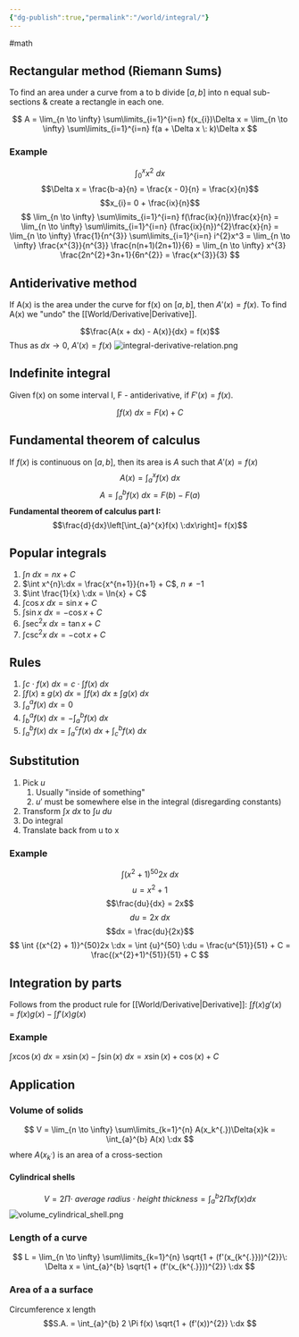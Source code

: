 ```yaml
---
{"dg-publish":true,"permalink":"/world/integral/"}
---
```


#math  
## Rectangular method (Riemann Sums)
To find an area under a curve from a to b divide $[a,b]$ into n equal sub-sections & create a rectangle in each one.

$$
A = \lim_{n \to \infty} \sum\limits_{i=1}^{i=n} f(x_{i})\Delta x =
\lim_{n \to \infty} \sum\limits_{i=1}^{i=n} f(a + \Delta x \: k)\Delta x
$$

### Example
$$\int_{0}^{x} x^{2} \:dx$$
$$\Delta x = \frac{b-a}{n} = \frac{x - 0}{n} = \frac{x}{n}$$
$$x_{i}= 0 + \frac{ix}{n}$$
$$
\lim_{n \to \infty} \sum\limits_{i=1}^{i=n} f(\frac{ix}{n})\frac{x}{n} = 
\lim_{n \to \infty} \sum\limits_{i=1}^{i=n} (\frac{ix}{n})^{2}\frac{x}{n} =
\lim_{n \to \infty} \frac{1}{n^{3}} \sum\limits_{i=1}^{i=n} i^{2}x^3 =
\lim_{n \to \infty} \frac{x^{3}}{n^{3}} \frac{n(n+1)(2n+1)}{6} =
\lim_{n \to \infty} x^{3} \frac{2n^{2}+3n+1}{6n^{2}} = \frac{x^{3}}{3}
$$

## Antiderivative method
If A(x) is the area under the curve for f(x) on $[a,b]$, then $A'(x) = f(x)$. To find A(x) we "undo" the [[World/Derivative\|Derivative]].

$$\frac{A(x + dx) - A(x)}{dx} = f(x)$$
Thus as $dx \to 0$, $A'(x) = f(x)$
![integral-derivative-relation.png](/img/user/Files/integral-derivative-relation.png)

## Indefinite integral
Given f(x) on some interval I, F - antiderivative, if $F'(x) = f(x)$.

$$\int f(x)\:dx = F(x) + C$$
## Fundamental theorem of calculus
If $f(x)$ is continuous on $[a,b]$, then its area is $A$ such that $A'(x) = f(x)$
$$A(x) = \int_{a}^{x}f(x)\:dx$$
$$A = \int_{a}^{b}f(x)\:dx = F(b) - F(a)$$
**Fundamental theorem of calculus part I:**
$$\frac{d}{dx}\left[\int_{a}^{x}f(x) \:dx\right]= f(x)$$

## Popular integrals

1. $\int n \:dx = nx + C$
2. $\int x^{n}\:dx = \frac{x^{n+1}}{n+1} + C$, $n \neq -1$
3. $\int \frac{1}{x} \:dx = \ln{x} + C$
4. $\int \cos{x} \:dx = \sin{x} + C$
5. $\int \sin{x} \:dx = -\cos{x} + C$
6. $\int \sec^{2}{x} \:dx= \tan{x} + C$
7. $\int \csc^{2}{x} \:dx= -\cot{x} + C$

## Rules

1. $\int c \cdot f(x) \:dx = c \cdot \int f(x) \:dx$
2. $\int f(x) \pm g(x) \:dx = \int f(x) \:dx \pm \int g(x) \:dx$
3. $\int_{a}^{a}f(x)\:dx = 0$
4. $\int_{b}^{a}f(x)\:dx = -\int_{a}^{b}f(x)\:dx$
5. $\int_{a}^{b}f(x)\:dx = \int_{a}^{c}f(x)\:dx + \int_{c}^{b}f(x)\:dx$

## Substitution
1. Pick $u$
	1. Usually "inside of something"
	2. $u'$ must be somewhere else in the integral (disregarding constants)
2. Transform $\int x \:dx$ to $\int u \:du$
3. Do integral
4. Translate back from u to x

### Example
$$\int {(x^{2} + 1)}^{50}2x \:dx$$
$$u=x^{2}+ 1$$
$$\frac{du}{dx} = 2x$$
$$du = 2x \:dx$$
$$dx = \frac{du}{2x}$$
$$
\int {(x^{2} + 1)}^{50}2x \:dx = 
\int {u}^{50} \:du =
\frac{u^{51}}{51} + C =
\frac{(x^{2}+1)^{51}}{51} + C
$$

## Integration by parts

Follows from the product rule for [[World/Derivative\|Derivative]]:
$\int{f(x)g'(x)} = f(x)g(x) - \int{f'(x)g(x)}$

### Example
$\int{x \cos(x) \:dx} = x \sin(x) - \int{\sin(x) \:dx} = x \sin(x) + \cos(x) + C$
## Application
### Volume of solids
$$
V = \lim_{n \to \infty} \sum\limits_{k=1}^{n} A(x_k^{.})\Delta{x}k =
\int_{a}^{b} A(x) \:dx
$$
where $A(x_k^{.})$ is an area of a cross-section

#### Cylindrical shells

$$
V = 2 \Pi \cdot \:average\:radius\:\cdot\:height\:thickness
= \int_{a}^{b} 2\Pi x f(x) dx
$$
![volume_cylindrical_shell.png](/img/user/Files/volume_cylindrical_shell.png)

### Length of a curve
$$
L = \lim_{n \to \infty} \sum\limits_{k=1}^{n} \sqrt{1 + (f'(x_{k^{.}}))^{2}}\: \Delta x
= \int_{a}^{b} \sqrt{1 + (f'(x_{k^{.}}))^{2}} \:dx
$$

### Area of a a surface
Circumference x length
$$S.A. = \int_{a}^{b} 2 \Pi f(x) \sqrt{1 + (f'(x))^{2}} \:dx $$

